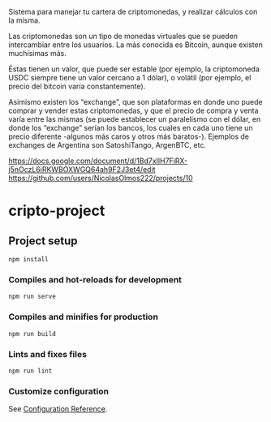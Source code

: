 Sistema para manejar tu cartera de criptomonedas, y realizar cálculos con la misma.

Las criptomonedas son un tipo de monedas virtuales que se pueden intercambiar entre los usuarios. La más conocida es Bitcoin, aunque existen muchísimas más.

Éstas tienen un valor, que puede ser estable (por ejemplo, la criptomoneda USDC siempre tiene un valor cercano a 1 dólar), o volátil (por ejemplo, el precio del bitcoin varía constantemente).

Asimismo existen los “exchange”, que son plataformas en donde uno puede comprar y vender estas criptomonedas, y que el precio de compra y venta varía entre las mismas (se puede establecer un paralelismo con el dólar, en donde los “exchange” serían los bancos, los cuales en cada uno tiene un precio diferente -algunos más caros y otros más baratos-). Ejemplos de exchanges de Argentina son SatoshiTango, ArgenBTC, etc.

https://docs.google.com/document/d/1Bd7xIlH7FiRX-j5nOczL6iRKWBOXWGQ64ah9F2J3et4/edit
https://github.com/users/NicolasOlmos222/projects/10

# cripto-project

## Project setup
```
npm install
```

### Compiles and hot-reloads for development
```
npm run serve
```

### Compiles and minifies for production
```
npm run build
```

### Lints and fixes files
```
npm run lint
```

### Customize configuration
See [Configuration Reference](https://cli.vuejs.org/config/).
